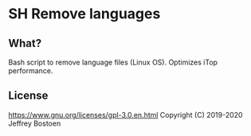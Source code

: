 # SH Remove languages

## What?
Bash script to remove language files (Linux OS).
Optimizes iTop performance.

## License
https://www.gnu.org/licenses/gpl-3.0.en.html
Copyright (C) 2019-2020 Jeffrey Bostoen
